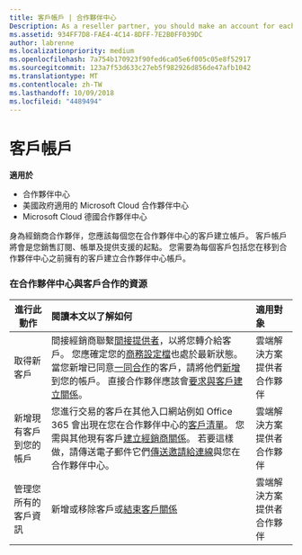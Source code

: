 ```yaml
---
title: 客戶帳戶 | 合作夥伴中心
Description: As a reseller partner, you should make an account for each of your customers in Partner Center. The customer account will be your starting point for selling subscriptions, billing, and providing support.
ms.assetid: 934FF7D8-FAE4-4C14-8DFF-7E2B0FF039DC
author: labrenne
ms.localizationpriority: medium
ms.openlocfilehash: 7a754b170923f90fed6ca05e6f005c05e8f52917
ms.sourcegitcommit: 123a7f53d633c27eb5f982926d856de47afb1042
ms.translationtype: MT
ms.contentlocale: zh-TW
ms.lasthandoff: 10/09/2018
ms.locfileid: "4489494"
---
```

# <a name="customer-accounts"></a>客戶帳戶

**適用於**

-  合作夥伴中心
-  美國政府適用的 Microsoft Cloud 合作夥伴中心
-  Microsoft Cloud 德國合作夥伴中心

身為經銷商合作夥伴，您應該每個您在合作夥伴中心的客戶建立帳戶。 客戶帳戶將會是您銷售訂閱、帳單及提供支援的起點。 您需要為每個客戶包括您在移到合作夥伴中心之前擁有的客戶建立合作夥伴中心帳戶。

### <a name="resources-for-working-with-your-customers-on-the-partner-center"></a>在合作夥伴中心與客戶合作的資源

|**進行此動作**   |**閱讀本文以了解如何**   |**適用對象**|
|-----------------|:----------------------------|:--------------|
|取得新客戶|間接經銷商聯繫[間接提供者](indirect-reseller-tasks-in-partner-center.md)，以將您轉介給客戶。 您應確定您的[商務設定檔](create-a-marketing-profile.md)也處於最新狀態。 當您新增已同意[一同合作](responding-to-referrals.md)的客戶，請將他們[新增](add-a-new-customer.md)到您的帳戶。 直接合作夥伴應該會[要求與客戶建立關係](request-a-relationship-with-a-customer.md)。|雲端解決方案提供者合作夥伴|
|新增現有客戶到您的帳戶   | 您進行交易的客戶在其他入口網站例如 Office 365 會出現在您在合作夥伴中心的[客戶清單](see-your-customer-list.md)。 您需與其他現有客戶[建立經銷商關係](indirect-reseller-tasks-in-partner-center.md)。 若要這樣做，請傳送電子郵件它們[傳送邀請給連線](responding-to-referrals.md)與您在合作夥伴中心。   | 雲端解決方案提供者合作夥伴   |
|管理您所有的客戶資訊   | 新增或移除客戶或[結束客戶關係](remove-a-relationship.md)|   雲端解決方案提供者合作夥伴 |